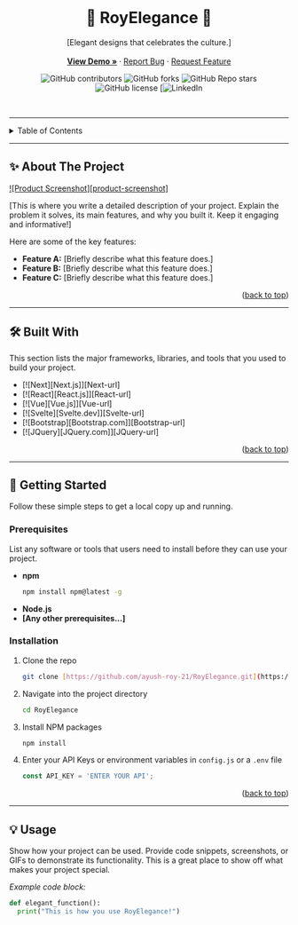 <div align="center">

  <br/>
  <h1 align="center">👑 RoyElegance 👑</h1>

  <p align="center">
    [Elegant designs that celebrates the culture.]
    <br/>
    <br/>
    <a href="[LINK_TO_LIVE_DEMO_IF_APPLICABLE]"><strong>View Demo »</strong></a>
    ·
    <a href="https://github.com/ayush-roy-21/RoyElegance/issues">Report Bug</a>
    ·
    <a href="https://github.com/ayush-roy-21/RoyElegance/issues">Request Feature</a>
  </p>
</div>

<div align="center">

![GitHub contributors](https://img.shields.io/github/contributors/ayush-roy-21/RoyElegance?style=for-the-badge)
![GitHub forks](https://img.shields.io/github/forks/ayush-roy-21/RoyElegance?style=for-the-badge)
![GitHub Repo stars](https://img.shields.io/github/stars/ayush-roy-21/RoyElegance?style=for-the-badge)
![GitHub license](https://img.shields.io/github/license/ayush-roy-21/RoyElegance?style=for-the-badge)
[![LinkedIn]([https://www.linkedin.com/in/ayush-roy-83689032b/])

</div>
<br>

---

<details>
  <summary>Table of Contents</summary>
  <ol>
    <li><a href="#-about-the-project">About The Project</a></li>
    <li><a href="#-built-with">Built With</a></li>
    <li><a href="#-getting-started">Getting Started</a>
      <ul>
        <li><a href="#prerequisites">Prerequisites</a></li>
        <li><a href="#installation">Installation</a></li>
      </ul>
    </li>
    <li><a href="#-usage">Usage</a></li>
    <li><a href="#-roadmap">Roadmap</a></li>
    <li><a href="#-contributing">Contributing</a></li>
    <li><a href="#-license">License</a></li>
    <li><a href="#-contact">Contact</a></li>
    <li><a href="#-acknowledgments">Acknowledgments</a></li>
  </ol>
</details>

---

## ✨ About The Project

[![Product Screenshot][product-screenshot]]([LINK_TO_LIVE_DEMO_IF_APPLICABLE])

[This is where you write a detailed description of your project. Explain the problem it solves, its main features, and why you built it. Keep it engaging and informative!]

Here are some of the key features:
* **Feature A:** [Briefly describe what this feature does.]
* **Feature B:** [Briefly describe what this feature does.]
* **Feature C:** [Briefly describe what this feature does.]

<p align="right">(<a href="#top">back to top</a>)</p>

---

## 🛠️ Built With

This section lists the major frameworks, libraries, and tools that you used to build your project.

* [![Next][Next.js]][Next-url]
* [![React][React.js]][React-url]
* [![Vue][Vue.js]][Vue-url]
* [![Svelte][Svelte.dev]][Svelte-url]
* [![Bootstrap][Bootstrap.com]][Bootstrap-url]
* [![JQuery][JQuery.com]][JQuery-url]

<p align="right">(<a href="#top">back to top</a>)</p>

---

## 🚀 Getting Started

Follow these simple steps to get a local copy up and running.

### Prerequisites

List any software or tools that users need to install before they can use your project.
* **npm**
    ```sh
    npm install npm@latest -g
    ```
* **Node.js**
* **[Any other prerequisites...]**

### Installation

1.  Clone the repo
    ```sh
    git clone [https://github.com/ayush-roy-21/RoyElegance.git](https://github.com/ayush-roy-21/RoyElegance.git)
    ```
2.  Navigate into the project directory
    ```sh
    cd RoyElegance
    ```
3.  Install NPM packages
    ```sh
    npm install
    ```
4.  Enter your API Keys or environment variables in `config.js` or a `.env` file
    ```js
    const API_KEY = 'ENTER YOUR API';
    ```

<p align="right">(<a href="#top">back to top</a>)</p>

---

## 💡 Usage

Show how your project can be used. Provide code snippets, screenshots, or GIFs to demonstrate its functionality. This is a great place to show off what makes your project special.

*Example code block:*
```python
def elegant_function():
  print("This is how you use RoyElegance!")
